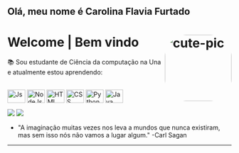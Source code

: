 ## Olá, meu nome é Carolina Flavia Furtado

# Welcome | Bem vindo <img align="right" alt="cute-pic" height="150" style="border-radius:50px;" src="https://i.pinimg.com/564x/c1/00/a3/c100a3c97f8b6a04278d91547ee557bb.jpg">
:books: Sou estudante de Ciência da computação na Una e atualmente estou aprendendo: <div style="display: inline_block"><br>
  <img align="center" alt="Js" height="30" width="40" src="https://cdn.jsdelivr.net/gh/devicons/devicon/icons/javascript/javascript-original.svg">
  <img align="center" alt="NodeJs" height="30" width="40" src="https://cdn.jsdelivr.net/gh/devicons/devicon/icons/nodejs/nodejs-original-wordmark.svg">
  <img align="center" alt="HTML" height="30" width="40" src="https://cdn.jsdelivr.net/gh/devicons/devicon/icons/html5/html5-original-wordmark.svg">
  <img align="center" alt="CSS" height="30" width="40" src="https://cdn.jsdelivr.net/gh/devicons/devicon/icons/css3/css3-original-wordmark.svg">
  <img align="center" alt="Python" height="30" width="40" src="https://cdn.jsdelivr.net/gh/devicons/devicon/icons/python/python-original.svg">
  <img align="center" alt="Java" height="30" width="40" src="https://cdn.jsdelivr.net/gh/devicons/devicon/icons/java/java-original.svg">
 
  
  </img>
</div>

<a href="https://www.instagram.com/flavia_ffurtado/" target="_blank"><img src="https://img.shields.io/badge/-Instagram-%23E4405F?style=for-the-badge&logo=instagram&logoColor=white" target="_blank"></a>
 	<a href="https://www.linkedin.com/in/carolina-furtado18/" target="_blank"><img src="https://img.shields.io/badge/-LinkedIn-%230077B5?style=for-the-badge&logo=linkedin&logoColor=white" target="_blank"></a> 
 


  </div>

- "A imaginação muitas vezes nos leva a mundos que nunca existiram, mas sem isso nós não vamos a lugar algum." -Carl Sagan

----------------------------------------------------------------------------------
